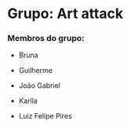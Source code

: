 # Grupo: Art attack

### Membros do grupo:

- Bruna

- Guilherme

- João Gabriel

- Karlla

- Luiz Felipe Pires
